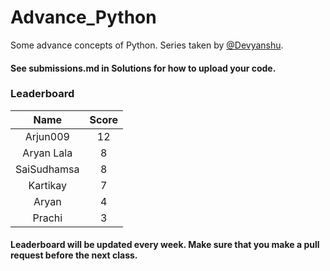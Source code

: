 # Advance_Python

Some advance concepts of Python. Series taken by [@Devyanshu](https://github.com/Devyanshu).

#### See submissions.md in Solutions for how to upload your code.

### Leaderboard

|   Name   | Score |
|:--------:|:-----:|
| Arjun009 |   12  |
| Aryan Lala |   8 |
|  SaiSudhamsa|   8   |
| Kartikay |   7   |
| Aryan    |   4   |
|  Prachi  |   3   |

#### Leaderboard will be updated every week. Make sure that you make a pull request before the next class.
